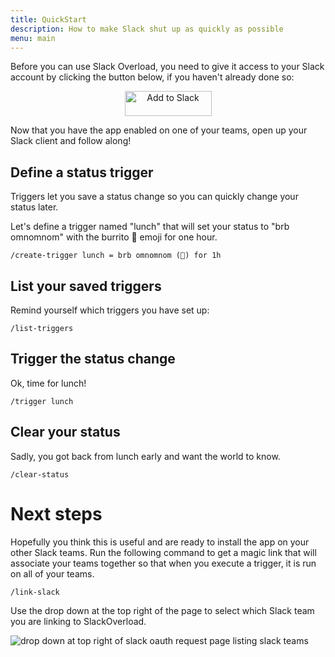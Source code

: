 ```yaml
---
title: QuickStart
description: How to make Slack shut up as quickly as possible
menu: main
---
```


Before you can use Slack Overload, you need to give it access to your Slack
account by clicking the button below, if you haven't already done so:

<p align="center">
  <a href="https://slack.com/oauth/v2/authorize?scope=commands&user_scope=dnd:read,dnd:write,users:write,users.profile:write&client_id=2413351231.504877832356">
    <img alt="Add to Slack" height="40" width="139" src="https://platform.slack-edge.com/img/add_to_slack.png" srcset="https://platform.slack-edge.com/img/add_to_slack.png 1x, https://platform.slack-edge.com/img/add_to_slack@2x.png 2x" />
  </a>
</p>
  
Now that you have the app enabled on one of your teams, open up your Slack
client and follow along!

## Define a status trigger

Triggers let you save a status change so you can quickly change your status
later. 

Let's define a trigger named "lunch" that will set your status to "brb omnomnom"
with the burrito 🌯 emoji for one hour.

```
/create-trigger lunch = brb omnomnom (🌯) for 1h
```

## List your saved triggers

Remind yourself which triggers you have set up:

```
/list-triggers
```

## Trigger the status change

Ok, time for lunch!

```
/trigger lunch
```

## Clear your status

Sadly, you got back from lunch early and want the world to know.

```
/clear-status
```

# Next steps

Hopefully you think this is useful and are ready to install the app on your other
Slack teams. Run the following command to get a magic link that will associate
your teams together so that when you execute a trigger, it is run
on all of your teams.

```
/link-slack
```

Use the drop down at the top right of the page to select which Slack team you
are linking to SlackOverload.

![drop down at top right of slack oauth request page listing slack teams](/img/link-slack.png)